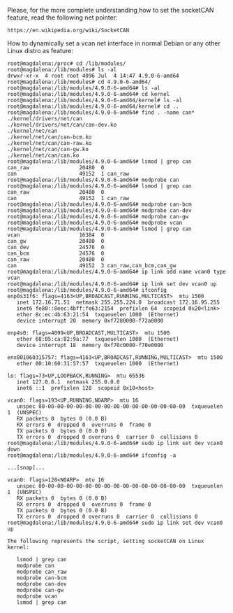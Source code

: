 Please, for the more complete understanding how to set the socketCAN feature, read the following net pointer:

	https://en.wikipedia.org/wiki/SocketCAN

How to dynamically set a vcan net interface in normal Debian or any other Linux distro as feature:

    root@magdalena:/proc# cd /lib/modules/
    root@magdalena:/lib/modules# ls -al
    drwxr-xr-x  4 root root 4096 Jul  4 14:47 4.9.0-6-amd64
    root@magdalena:/lib/modules# cd 4.9.0-6-amd64/
    root@magdalena:/lib/modules/4.9.0-6-amd64# ls -al
    root@magdalena:/lib/modules/4.9.0-6-amd64# cd kernel
    root@magdalena:/lib/modules/4.9.0-6-amd64/kernel# ls -al
    root@magdalena:/lib/modules/4.9.0-6-amd64/kernel# cd ..
    root@magdalena:/lib/modules/4.9.0-6-amd64# find . -name can*
    ./kernel/drivers/net/can
    ./kernel/drivers/net/can/can-dev.ko
    ./kernel/net/can
    ./kernel/net/can/can-bcm.ko
    ./kernel/net/can/can-raw.ko
    ./kernel/net/can/can-gw.ko
    ./kernel/net/can/can.ko
    root@magdalena:/lib/modules/4.9.0-6-amd64# lsmod | grep can
    can_raw                20480  0
    can                    49152  1 can_raw
    root@magdalena:/lib/modules/4.9.0-6-amd64# modprobe can
    root@magdalena:/lib/modules/4.9.0-6-amd64# lsmod | grep can
    can_raw                20480  0
    can                    49152  1 can_raw
    root@magdalena:/lib/modules/4.9.0-6-amd64# modprobe can-bcm
    root@magdalena:/lib/modules/4.9.0-6-amd64# modprobe can-dev
    root@magdalena:/lib/modules/4.9.0-6-amd64# modprobe can-gw
    root@magdalena:/lib/modules/4.9.0-6-amd64# modprobe vcan
    root@magdalena:/lib/modules/4.9.0-6-amd64# lsmod | grep can
    vcan                   16384  0
    can_gw                 20480  0
    can_dev                24576  0
    can_bcm                24576  0
    can_raw                20480  0
    can                    49152  3 can_raw,can_bcm,can_gw
    root@magdalena:/lib/modules/4.9.0-6-amd64# ip link add name vcan0 type vcan
    root@magdalena:/lib/modules/4.9.0-6-amd64# ip link set dev vcan0 up
    root@magdalena:/lib/modules/4.9.0-6-amd64# ifconfig
    enp0s31f6: flags=4163<UP,BROADCAST,RUNNING,MULTICAST>  mtu 1500
	   inet 172.16.71.51  netmask 255.255.224.0  broadcast 172.16.95.255
	   inet6 fe80::8eec:4bff:fe63:2154  prefixlen 64  scopeid 0x20<link>
	   ether 8c:ec:4b:63:21:54  txqueuelen 1000  (Ethernet)
	   device interrupt 20  memory 0xf7280000-f72a0000  

    enp4s0: flags=4099<UP,BROADCAST,MULTICAST>  mtu 1500
	   ether 68:05:ca:82:9a:77  txqueuelen 1000  (Ethernet)
	   device interrupt 18  memory 0xf70c0000-f70e0000  

    enx001060315757: flags=4163<UP,BROADCAST,RUNNING,MULTICAST>  mtu 1500
	   ether 00:10:60:31:57:57  txqueuelen 1000  (Ethernet)

    lo: flags=73<UP,LOOPBACK,RUNNING>  mtu 65536
	   inet 127.0.0.1  netmask 255.0.0.0
	   inet6 ::1  prefixlen 128  scopeid 0x10<host>

    vcan0: flags=193<UP,RUNNING,NOARP>  mtu 16
	   unspec 00-00-00-00-00-00-00-00-00-00-00-00-00-00-00-00  txqueuelen 1  (UNSPEC)
	   RX packets 0  bytes 0 (0.0 B)
	   RX errors 0  dropped 0  overruns 0  frame 0
	   TX packets 0  bytes 0 (0.0 B)
	   TX errors 0  dropped 0 overruns 0  carrier 0  collisions 0
    root@magdalena:/lib/modules/4.9.0-6-amd64# sudo ip link set dev vcan0 down
    root@magdalena:/lib/modules/4.9.0-6-amd64# ifconfig -a

    ...[snap]...

    vcan0: flags=128<NOARP>  mtu 16
	   unspec 00-00-00-00-00-00-00-00-00-00-00-00-00-00-00-00  txqueuelen 1  (UNSPEC)
	   RX packets 0  bytes 0 (0.0 B)
	   RX errors 0  dropped 0  overruns 0  frame 0
	   TX packets 0  bytes 0 (0.0 B)
	   TX errors 0  dropped 0 overruns 0  carrier 0  collisions 0
    root@magdalena:/lib/modules/4.9.0-6-amd64# sudo ip link set dev vcan0 up
    
    The following represents the script, setting socketCAN on Linux kernel:

 ```
 	lsmod | grep can
	modprobe can
	modprobe can_raw
	modprobe can-bcm
	modprobe can-dev
	modprobe can-gw
	modprobe vcan
	lsmod | grep can
```
